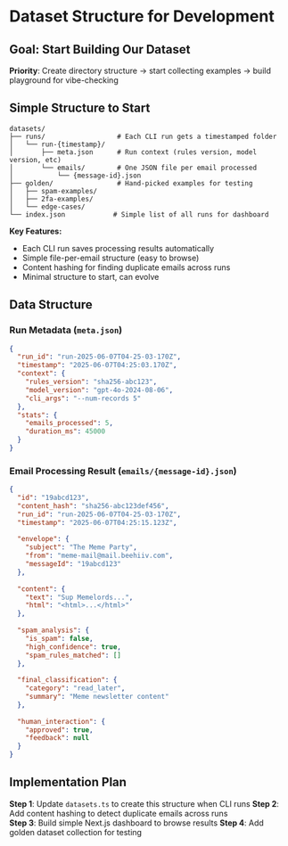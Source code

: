 # Dataset Structure for Development

## Goal: Start Building Our Dataset 

**Priority**: Create directory structure → start collecting examples → build playground for vibe-checking

## Simple Structure to Start

```
datasets/
├── runs/                  # Each CLI run gets a timestamped folder
│   └── run-{timestamp}/
│       ├── meta.json      # Run context (rules version, model version, etc)
│       └── emails/        # One JSON file per email processed
│           └── {message-id}.json
├── golden/                # Hand-picked examples for testing
│   ├── spam-examples/
│   ├── 2fa-examples/  
│   └── edge-cases/
└── index.json            # Simple list of all runs for dashboard
```

**Key Features:**
- Each CLI run saves processing results automatically
- Simple file-per-email structure (easy to browse)
- Content hashing for finding duplicate emails across runs
- Minimal structure to start, can evolve

## Data Structure

### Run Metadata (`meta.json`)
```json
{
  "run_id": "run-2025-06-07T04-25-03-170Z",
  "timestamp": "2025-06-07T04:25:03.170Z",
  "context": {
    "rules_version": "sha256-abc123",
    "model_version": "gpt-4o-2024-08-06",
    "cli_args": "--num-records 5"
  },
  "stats": {
    "emails_processed": 5,
    "duration_ms": 45000
  }
}
```

### Email Processing Result (`emails/{message-id}.json`)
```json
{
  "id": "19abcd123",
  "content_hash": "sha256-abc123def456",
  "run_id": "run-2025-06-07T04-25-03-170Z",
  "timestamp": "2025-06-07T04:25:15.123Z",
  
  "envelope": {
    "subject": "The Meme Party",
    "from": "meme-mail@mail.beehiiv.com",
    "messageId": "19abcd123"
  },
  
  "content": {
    "text": "Sup Memelords...",
    "html": "<html>...</html>"
  },
  
  "spam_analysis": {
    "is_spam": false,
    "high_confidence": true,
    "spam_rules_matched": []
  },
  
  "final_classification": {
    "category": "read_later",
    "summary": "Meme newsletter content"
  },
  
  "human_interaction": {
    "approved": true,
    "feedback": null
  }
}
```

## Implementation Plan

**Step 1**: Update `datasets.ts` to create this structure when CLI runs
**Step 2**: Add content hashing to detect duplicate emails across runs  
**Step 3**: Build simple Next.js dashboard to browse results
**Step 4**: Add golden dataset collection for testing